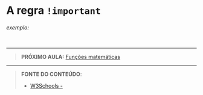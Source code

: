 # A regra `!important`





###### exemplo:

``` css
```





***

> **PRÓXIMO AULA:** [Funções matemáticas](../18.4-funcoes-matematicas)

***


> **FONTE DO CONTEÚDO**:
>
> - [W3Schools - ]()
